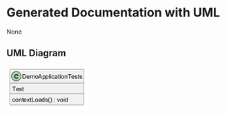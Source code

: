 ﻿# Generated Documentation with UML
None
## UML Diagram
![Image](images/DemoApplicationTests_img1.png)

